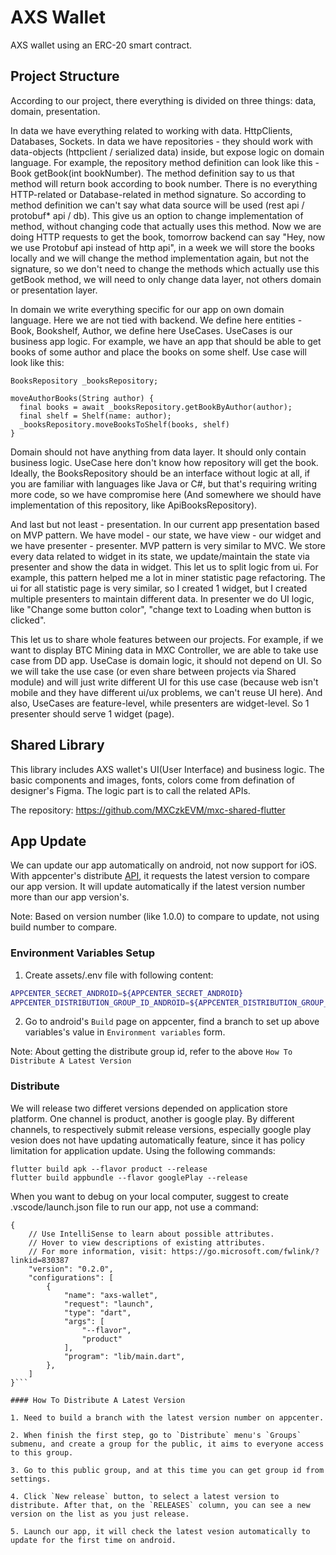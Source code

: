 # AXS Wallet

AXS wallet using an ERC-20 smart contract.

## Project Structure

According to our project, there everything is divided on three things: data, domain, presentation. 

In data we have everything related to working with data. HttpClients, Databases, Sockets. 
In data we have repositories - they should work with data-objects (httpclient / serialized data) inside, but expose logic on domain language.
For example, the repository method definition can look like this - Book getBook(int bookNumber). The method definition say to us that method will return book according to book number. There is no everything HTTP-related or Database-related in method signature. So according to method definition we can't say what data source will be used (rest api / protobuf* api / db). This give us an option to change implementation of  method, without changing code that actually uses this method. Now we are doing HTTP requests to get the book, tomorrow backend can say "Hey, now we use Protobuf api instead of http api", in a week we will store the books locally and we will change the method implementation again, but not the signature, so we don't need to change the methods which actually use this getBook method, we will need to only change data layer, not others domain or presentation layer.

In domain we write everything specific for our app on own domain language. Here we are not tied with backend. We define here entities - Book, Bookshelf, Author, we define here UseCases. UseCases is our business app logic. For example, we have an app that should be able to get books of some author and place the books on some shelf.  Use case will look like this:
```
BooksRepository _booksRepository;

moveAuthorBooks(String author) {
  final books = await _booksRepository.getBookByAuthor(author);
  final shelf = Shelf(name: author);
  _booksRepository.moveBooksToShelf(books, shelf)
}
```
Domain should not have anything from data layer. It should only contain business logic.  UseCase here don't know how repository will get the book. Ideally, the BooksRepository should be an interface without logic at all, if you are familiar with languages like Java or C#, but that's requiring writing more code, so we have compromise here (And somewhere we should have implementation of this repository, like ApiBooksRepository). 

And last but not least - presentation. 
In our current app presentation based on MVP pattern. We have model - our state, we have view - our widget and we have presenter - presenter. MVP pattern is very similar to MVC. We store every data related to widget in its state, we update/maintain the state via presenter and show the data in widget. This let us to split logic from ui. For example, this pattern helped me a lot in miner statistic page refactoring. The ui for all statistic page is very similar, so I created 1 widget, but I created multiple presenters to maintain different data.  In presenter we do UI logic, like "Change some button color", "change text to Loading when button is clicked". 

This let us to share whole features between our projects. For example, if we want to display BTC Mining data in MXC Controller, we are able to take use case from DD app. UseCase is domain logic, it should not depend on UI.  So we will take the use case (or even share between projects via Shared module) and will just write different UI for this use case (because web isn't mobile and they have different ui/ux problems, we can't reuse UI here).
And also, UseCases are feature-level, while presenters are widget-level. So 1 presenter should serve 1 widget (page).

## Shared Library

This library includes AXS wallet's UI(User Interface) and business logic. The basic components and images, fonts, colors come from defination of designer's Figma. The logic part is to call the related APIs.

The repository: https://github.com/MXCzkEVM/mxc-shared-flutter

## App Update

We can update our app automatically on android, not now support for iOS. With appcenter's distribute [API](https://openapi.appcenter.ms/#/distribute/releases_getLatestByPublicDistributionGroup), it requests the latest version to compare our app version. It will update automatically if the latest version number more than our app version's.

Note: 
Based on version number (like 1.0.0) to compare to update, not using build number to compare.

### Environment Variables Setup

1. Create assets/.env file with following content:

```sh
APPCENTER_SECRET_ANDROID=${APPCENTER_SECRET_ANDROID}
APPCENTER_DISTRIBUTION_GROUP_ID_ANDROID=${APPCENTER_DISTRIBUTION_GROUP_ID_ANDROID}
```

2. Go to android's `Build` page on appcenter, find a branch to set up above variables's value in `Environment variables` form.

Note:
About getting the distribute group id, refer to the above `How To Distribute A Latest Version`

### Distribute

We will release two differet versions depended on application store platform. One channel is product, another is google play. By different channels, to respectively submit release versions, especially google play vesion does not have updating automatically feature, since it has policy limitation for application update. Using the following commands:

```
flutter build apk --flavor product --release
flutter build appbundle --flavor googlePlay --release
```

When you want to debug on your local computer, suggest to create .vscode/launch.json file to run our app, not use a command:

```
{
    // Use IntelliSense to learn about possible attributes.
    // Hover to view descriptions of existing attributes.
    // For more information, visit: https://go.microsoft.com/fwlink/?linkid=830387
    "version": "0.2.0",
    "configurations": [
        {
            "name": "axs-wallet",
            "request": "launch",
            "type": "dart",
            "args": [
                "--flavor",
                "product"
            ],
            "program": "lib/main.dart",
        },
    ]
}```

#### How To Distribute A Latest Version

1. Need to build a branch with the latest version number on appcenter.

2. When finish the first step, go to `Distribute` menu's `Groups` submenu, and create a group for the public, it aims to everyone access to this group. 

3. Go to this public group, and at this time you can get group id from settings. 

4. Click `New release` button, to select a latest version to distribute. After that, on the `RELEASES` column, you can see a new version on the list as you just release.

5. Launch our app, it will check the latest vesion automatically to update for the first time on android.
